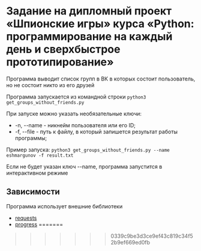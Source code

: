 # Задание на дипломный проект «Шпионские игры» курса «Python: программирование на каждый день и сверхбыстрое прототипирование»
Программа выводит список групп в ВК в которых состоит пользователь, но не состоит никто из его друзей

Программа запускается из командной строки `python3 get_groups_without_friends.py`

При запуске можно указать необязательные ключи:
* -n, --name - никнейм пользователя или его ID;
* -f, --file - путь к файлу, в который запишется результат работы программы;

Пример запуска:
`python3 get_groups_without_friends.py --name eshmargunov -f result.txt`

Если не будет указан ключ --name, программа запустится в интерактивном режиме


## Зависимости
Программа использует внешние библиотеки
* [requests](https://github.com/psf/requests)
* [progress](https://github.com/verigak/progress/)
=======
>>>>>>> 0339c9be3d3ce9ef43c819c34f52b9ef669ed0fb
